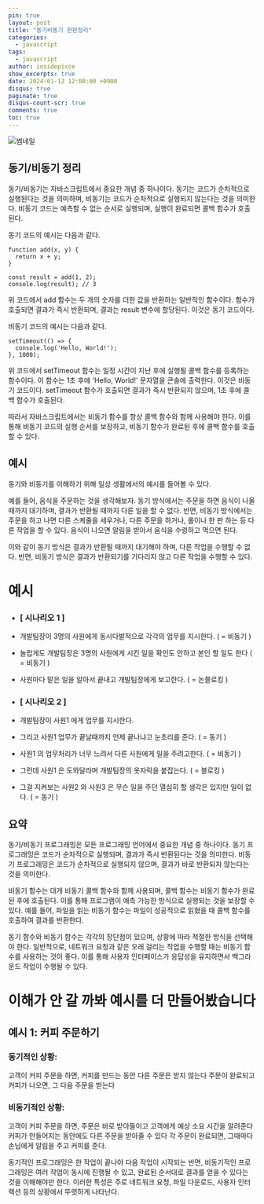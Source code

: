 ```yaml
---
pin: true
layout: post
title: "동기비동기 한판정리"
categories:
  - javascript
tags:
  - javascript
author: insidepixce
show_excerpts: true
date: 2024-01-12 12:00:00 +0900
disqus: true
paginate: true
disqus-count-scr: true
comments: true
toc: true
---
```



​![썸네일](https://img1.daumcdn.net/thumb/R1280x0/?scode=mtistory2&fname=https%3A%2F%2Fblog.kakaocdn.net%2Fdn%2FA6ni2%2Fbtsk1CjTRcs%2FQqlCB2OrK7jhEF8wpWKjTk%2Fimg.jpg)
## 동기/비동기 정리

동기/비동기는 자바스크립트에서 중요한 개념 중 하나이다. 동기는 코드가 순차적으로 실행된다는 것을 의미하며, 비동기는 코드가 순차적으로 실행되지 않는다는 것을 의미한다. 비동기 코드는 예측할 수 없는 순서로 실행되며, 실행이 완료되면 콜백 함수가 호출된다.

동기 코드의 예시는 다음과 같다.

```
function add(x, y) {
  return x + y;
}

const result = add(1, 2);
console.log(result); // 3

```

위 코드에서 add 함수는 두 개의 숫자를 더한 값을 반환하는 일반적인 함수이다. 함수가 호출되면 결과가 즉시 반환되며, 결과는 result 변수에 할당된다. 이것은 동기 코드이다.

비동기 코드의 예시는 다음과 같다.

```
setTimeout(() => {
  console.log('Hello, World!');
}, 1000);

```

위 코드에서 setTimeout 함수는 일정 시간이 지난 후에 실행될 콜백 함수를 등록하는 함수이다. 이 함수는 1초 후에 'Hello, World!' 문자열을 콘솔에 출력한다. 이것은 비동기 코드이다. setTimeout 함수가 호출되면 결과가 즉시 반환되지 않으며, 1초 후에 콜백 함수가 호출된다.

따라서 자바스크립트에서는 비동기 함수를 항상 콜백 함수와 함께 사용해야 한다. 이를 통해 비동기 코드의 실행 순서를 보장하고, 비동기 함수가 완료된 후에 콜백 함수를 호출할 수 있다.

## 예시

동기와 비동기를 이해하기 위해 일상 생활에서의 예시를 들어볼 수 있다.

예를 들어, 음식을 주문하는 것을 생각해보자. 동기 방식에서는 주문을 하면 음식이 나올 때까지 대기하며, 결과가 반환될 때까지 다른 일을 할 수 없다. 반면, 비동기 방식에서는 주문을 하고 나면 다른 스케줄을 세우거나, 다른 주문을 하거나, 롤이나 한 판 하는 등 다른 작업을 할 수 있다. 음식이 나오면 알림을 받아서 음식을 수령하고 먹으면 된다.

이와 같이 동기 방식은 결과가 반환될 때까지 대기해야 하며, 다른 작업을 수행할 수 없다. 반면, 비동기 방식은 결과가 반환되기를 기다리지 않고 다른 작업을 수행할 수 있다.

# 예시
  -  ### \[ 시나리오 1 \]
  -   개발팀장이 3명의 사원에게 동시다발적으로 각각의 업무를 지시한다. ( = 비동기 )
  -   놀랍게도 개발팀장은 3명의 사원에게 시킨 일을 확인도 안하고 본인 할 일도 한다 ( = 비동기 )
  -   사원마다 맡은 일을 알아서 끝내고 개발팀장에게 보고한다. ( = 논블로킹 )
  
  -   ### \[ 시나리오 2 \]
  -   개발팀장이 사원1 에게 업무를 지시한다.
  -   그리고 사원1 업무가 끝날때까지 언제 끝나냐고 눈초리를 준다. ( = 동기 )
  -   사원1 의 업무처리가 너무 느려서 다른 사원에게 일을 주려고한다. ( = 비동기 )
  -   그런데 사원1 은 도와달라며 개발팀장의 옷자락을 붙잡는다. ( = 블로킹 )
  -   그걸 지켜보는 사원2 와 사원3 은 무슨 일을 주던 열심히 할 생각은 있지만 일이 없다. ( = 동기 )

## 요약

동기/비동기 프로그래밍은 모든 프로그래밍 언어에서 중요한 개념 중 하나이다. 동기 프로그래밍은 코드가 순차적으로 실행되며, 결과가 즉시 반환된다는 것을 의미한다. 비동기 프로그래밍은 코드가 순차적으로 실행되지 않으며, 결과가 바로 반환되지 않는다는 것을 의미한다.

비동기 함수는 대개 비동기 콜백 함수와 함께 사용되며, 콜백 함수는 비동기 함수가 완료된 후에 호출된다. 이를 통해 프로그램이 예측 가능한 방식으로 실행되는 것을 보장할 수 있다. 예를 들어, 파일을 읽는 비동기 함수는 파일이 성공적으로 읽혔을 때 콜백 함수를 호출하여 결과를 반환한다.

동기 함수와 비동기 함수는 각각의 장단점이 있으며, 상황에 따라 적절한 방식을 선택해야 한다. 일반적으로, 네트워크 요청과 같은 오래 걸리는 작업을 수행할 때는 비동기 함수를 사용하는 것이 좋다. 이를 통해 사용자 인터페이스가 응답성을 유지하면서 백그라운드 작업이 수행될 수 있다.

# 이해가 안 갈 까봐 예시를 더 만들어봤습니다 

## 예시 1: 커피 주문하기

### 동기적인 상황:
고객이 커피 주문을 하면, 커피를 만드는 동안 다른 주문은 받지 않는다
주문이 완료되고 커피가 나오면, 그 다음 주문을 받는다

### 비동기적인 상황:
고객이 커피 주문을 하면, 주문은 바로 받아들이고 고객에게 예상 소요 시간을 알려준다 
커피가 만들어지는 동안에도 다른 주문을 받아줄 수 있다
각 주문이 완료되면, 그때마다 손님에게 알림을 주고 커피를 준다.


동기적인 프로그래밍은 한 작업이 끝나야 다음 작업이 시작되는 반면, 비동기적인 프로그래밍은 여러 작업이 동시에 진행될 수 있고, 완료된 순서대로 결과를 얻을 수 있다는 것을 이해해야만 한다. 이러한 특성은 주로 네트워크 요청, 파일 다운로드, 사용자 인터랙션 등의 상황에서 뚜렷하게 나타난다.